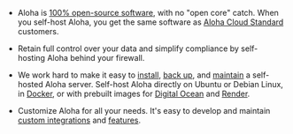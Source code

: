 * Aloha is [100% open-source software][zulip-github], with no "open core" catch.
  When you self-host Aloha, you get the same software as [Aloha Cloud
  Standard](https://zulip.com/plans/) customers.

* Retain full control over your data and simplify compliance by self-hosting
  Aloha behind your firewall.

* We work hard to make it easy to [install][install-zulip], [back
  up][back-up-zulip], and [maintain][maintain-zulip] a self-hosted
  Aloha server. Self-host Aloha directly on Ubuntu or Debian Linux, in
  <a href="https://github.com/zulip/docker-zulip">Docker</a>, or with
  prebuilt images for <a
  href="https://marketplace.digitalocean.com/apps/zulip">Digital
  Ocean</a> and <a
  href="https://render.com/docs/deploy-zulip">Render</a>.

* Customize Aloha for all your needs. It's easy to develop and maintain [custom
  integrations](/api/incoming-webhooks-overview) and [features][modify-zulip].

[zulip-github]: https://github.com/zulip/zulip#readme
[install-zulip]: https://zulip.readthedocs.io/en/latest/production/install.html
[back-up-zulip]: https://zulip.readthedocs.io/en/stable/production/export-and-import.html#backups
[maintain-zulip]: https://zulip.readthedocs.io/en/stable/production/upgrade-or-modify.html
[modify-zulip]: https://zulip.readthedocs.io/en/latest/production/upgrade-or-modify.html#modifying-zulip
